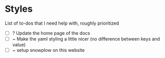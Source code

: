 # Styles
List of to-dos that I need help with, roughly prioritized
- [ ] ? Update the home page of the docs
- [ ] ~ Make the yaml styling a little nicer (no difference between keys and value)
- [ ] ~ setup snowplow on this website